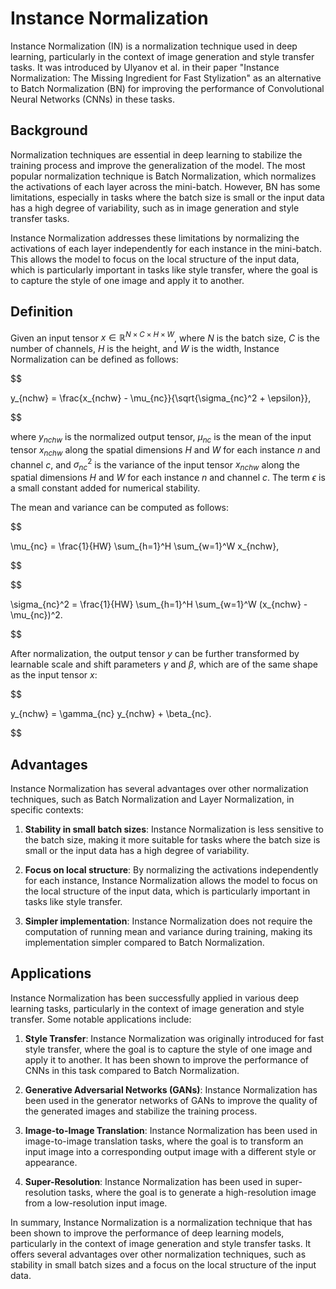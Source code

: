# Instance Normalization

Instance Normalization (IN) is a normalization technique used in deep learning, particularly in the context of image generation and style transfer tasks. It was introduced by Ulyanov et al. in their paper "Instance Normalization: The Missing Ingredient for Fast Stylization" as an alternative to Batch Normalization (BN) for improving the performance of Convolutional Neural Networks (CNNs) in these tasks.

## Background

Normalization techniques are essential in deep learning to stabilize the training process and improve the generalization of the model. The most popular normalization technique is Batch Normalization, which normalizes the activations of each layer across the mini-batch. However, BN has some limitations, especially in tasks where the batch size is small or the input data has a high degree of variability, such as in image generation and style transfer tasks.

Instance Normalization addresses these limitations by normalizing the activations of each layer independently for each instance in the mini-batch. This allows the model to focus on the local structure of the input data, which is particularly important in tasks like style transfer, where the goal is to capture the style of one image and apply it to another.

## Definition

Given an input tensor $x \in \mathbb{R}^{N \times C \times H \times W}$, where $N$ is the batch size, $C$ is the number of channels, $H$ is the height, and $W$ is the width, Instance Normalization can be defined as follows:


$$

y_{nchw} = \frac{x_{nchw} - \mu_{nc}}{\sqrt{\sigma_{nc}^2 + \epsilon}},

$$


where $y_{nchw}$ is the normalized output tensor, $\mu_{nc}$ is the mean of the input tensor $x_{nchw}$ along the spatial dimensions $H$ and $W$ for each instance $n$ and channel $c$, and $\sigma_{nc}^2$ is the variance of the input tensor $x_{nchw}$ along the spatial dimensions $H$ and $W$ for each instance $n$ and channel $c$. The term $\epsilon$ is a small constant added for numerical stability.

The mean and variance can be computed as follows:


$$

\mu_{nc} = \frac{1}{HW} \sum_{h=1}^H \sum_{w=1}^W x_{nchw},

$$



$$

\sigma_{nc}^2 = \frac{1}{HW} \sum_{h=1}^H \sum_{w=1}^W (x_{nchw} - \mu_{nc})^2.

$$


After normalization, the output tensor $y$ can be further transformed by learnable scale and shift parameters $\gamma$ and $\beta$, which are of the same shape as the input tensor $x$:


$$

y_{nchw} = \gamma_{nc} y_{nchw} + \beta_{nc}.

$$


## Advantages

Instance Normalization has several advantages over other normalization techniques, such as Batch Normalization and Layer Normalization, in specific contexts:

1. **Stability in small batch sizes**: Instance Normalization is less sensitive to the batch size, making it more suitable for tasks where the batch size is small or the input data has a high degree of variability.

2. **Focus on local structure**: By normalizing the activations independently for each instance, Instance Normalization allows the model to focus on the local structure of the input data, which is particularly important in tasks like style transfer.

3. **Simpler implementation**: Instance Normalization does not require the computation of running mean and variance during training, making its implementation simpler compared to Batch Normalization.

## Applications

Instance Normalization has been successfully applied in various deep learning tasks, particularly in the context of image generation and style transfer. Some notable applications include:

1. **Style Transfer**: Instance Normalization was originally introduced for fast style transfer, where the goal is to capture the style of one image and apply it to another. It has been shown to improve the performance of CNNs in this task compared to Batch Normalization.

2. **Generative Adversarial Networks (GANs)**: Instance Normalization has been used in the generator networks of GANs to improve the quality of the generated images and stabilize the training process.

3. **Image-to-Image Translation**: Instance Normalization has been used in image-to-image translation tasks, where the goal is to transform an input image into a corresponding output image with a different style or appearance.

4. **Super-Resolution**: Instance Normalization has been used in super-resolution tasks, where the goal is to generate a high-resolution image from a low-resolution input image.

In summary, Instance Normalization is a normalization technique that has been shown to improve the performance of deep learning models, particularly in the context of image generation and style transfer tasks. It offers several advantages over other normalization techniques, such as stability in small batch sizes and a focus on the local structure of the input data.
